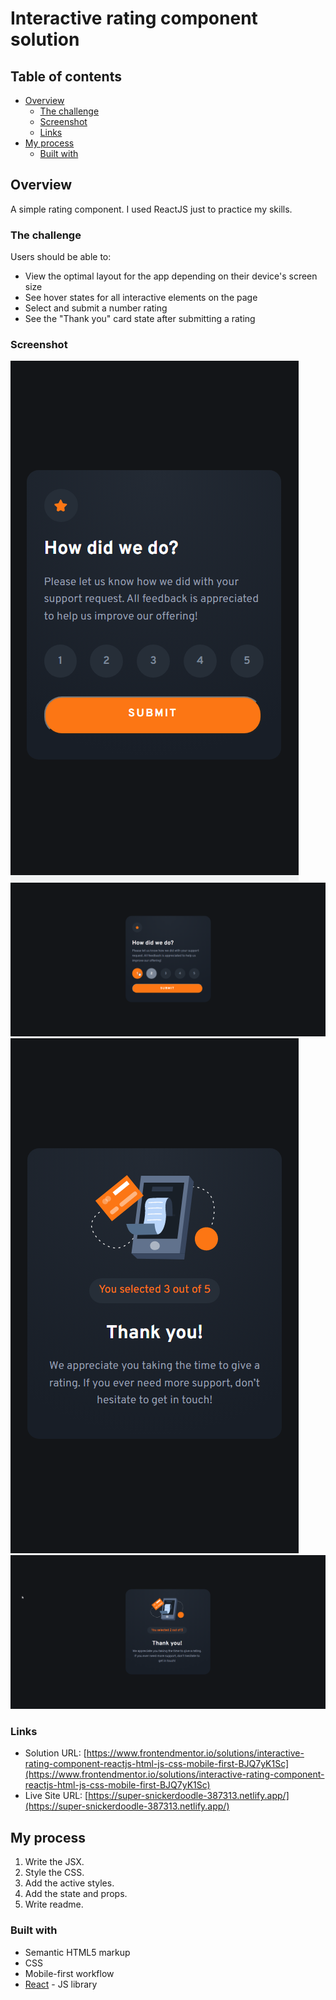 # Interactive rating component solution

## Table of contents

- [Overview](#overview)
  - [The challenge](#the-challenge)
  - [Screenshot](#screenshot)
  - [Links](#links)
- [My process](#my-process)
  - [Built with](#built-with)

## Overview

A simple rating component. I used ReactJS just to practice my skills.

### The challenge

Users should be able to:

- View the optimal layout for the app depending on their device's screen size
- See hover states for all interactive elements on the page
- Select and submit a number rating
- See the "Thank you" card state after submitting a rating

### Screenshot

![Mobile](./screenshots/mobile.png)
![Desktop](./screenshots/desktop.png)
![Mobile thanks](./screenshots/mobile-thanks.png)
![Desktop thanks](./screenshots/desktop-thanks.png)

### Links

- Solution URL: [https://www.frontendmentor.io/solutions/interactive-rating-component-reactjs-html-js-css-mobile-first-BJQ7yK1Sc](https://www.frontendmentor.io/solutions/interactive-rating-component-reactjs-html-js-css-mobile-first-BJQ7yK1Sc)
- Live Site URL: [https://super-snickerdoodle-387313.netlify.app/](https://super-snickerdoodle-387313.netlify.app/)

## My process
1. Write the JSX.
2. Style the CSS.
3. Add the active styles.
4. Add the state and props.
5. Write readme.

### Built with

- Semantic HTML5 markup
- CSS
- Mobile-first workflow
- [React](https://reactjs.org/) - JS library

